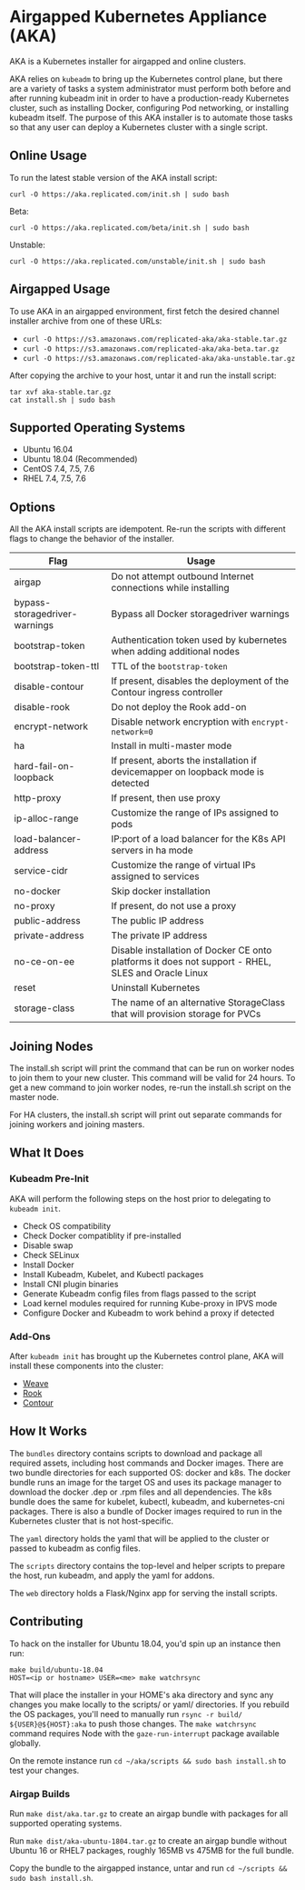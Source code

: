 Airgapped Kubernetes Appliance (AKA)
====================================

AKA is a Kubernetes installer for airgapped and online clusters.

AKA relies on `kubeadm` to bring up the Kubernetes control plane, but there are a variety of tasks a system administrator must perform both before and after running kubeadm init in order to have a production-ready Kubernetes cluster, such as installing Docker, configuring Pod networking, or installing kubeadm itself.
The purpose of this AKA installer is to automate those tasks so that any user can deploy a Kubernetes cluster with a single script.

## Online Usage

To run the latest stable version of the AKA install script:
```
curl -O https://aka.replicated.com/init.sh | sudo bash
```

Beta:
```
curl -O https://aka.replicated.com/beta/init.sh | sudo bash
```

Unstable:
```
curl -O https://aka.replicated.com/unstable/init.sh | sudo bash
```

## Airgapped Usage

To use AKA in an airgapped environment, first fetch the desired channel installer archive from one of these URLs:

* `curl -O https://s3.amazonaws.com/replicated-aka/aka-stable.tar.gz`
* `curl -O https://s3.amazonaws.com/replicated-aka/aka-beta.tar.gz`
* `curl -O https://s3.amazonaws.com/replicated-aka/aka-unstable.tar.gz`

After copying the archive to your host, untar it and run the install script:

```
tar xvf aka-stable.tar.gz
cat install.sh | sudo bash
```

## Supported Operating Systems

* Ubuntu 16.04
* Ubuntu 18.04 (Recommended)
* CentOS 7.4, 7.5, 7.6
* RHEL 7.4, 7.5, 7.6


## Options

All the AKA install scripts are idempotent. Re-run the scripts with different flags to change the behavior of the installer.

| Flag                             | Usage                                                                                              |
| -------------------------------- | -------------------------------------------------------------------------------------------------- |
| airgap                           | Do not attempt outbound Internet connections while installing                                      |
| bypass-storagedriver-warnings    | Bypass all Docker storagedriver warnings                                                           |
| bootstrap-token                  | Authentication token used by kubernetes when adding additional nodes                               |
| bootstrap-token-ttl              | TTL of the `bootstrap-token`                                                                       |
| disable-contour                  | If present, disables the deployment of the Contour ingress controller                              |
| disable-rook                     | Do not deploy the Rook add-on                                                                      |
| encrypt-network                  | Disable network encryption with `encrypt-network=0`                                                |
| ha                               | Install in multi-master mode                                                                       |
| hard-fail-on-loopback            | If present, aborts the installation if devicemapper on loopback mode is detected                   |
| http-proxy                       | If present, then use proxy                                                                         |
| ip-alloc-range                   | Customize the range of IPs assigned to pods                                                        |
| load-balancer-address            | IP:port of a load balancer for the K8s API servers in ha mode                                      |
| service-cidr                     | Customize the range of virtual IPs assigned to services                                            |
| no-docker                        | Skip docker installation                                                                           |
| no-proxy                         | If present, do not use a proxy                                                                     |
| public-address                   | The public IP address                                                                              |
| private-address                  | The private IP address                                                                             |
| no-ce-on-ee                      | Disable installation of Docker CE onto platforms it does not support - RHEL, SLES and Oracle Linux |
| reset                            | Uninstall Kubernetes                                                                               |
| storage-class                    | The name of an alternative StorageClass that will provision storage for PVCs                       |

## Joining Nodes

The install.sh script will print the command that can be run on worker nodes to join them to your new cluster.
This command will be valid for 24 hours.
To get a new command to join worker nodes, re-run the install.sh script on the master node.

For HA clusters, the install.sh script will print out separate commands for joining workers and joining masters.

## What It Does

### Kubeadm Pre-Init

AKA will perform the following steps on the host prior to delegating to `kubeadm init`.

* Check OS compatibility
* Check Docker compatiblity if pre-installed
* Disable swap
* Check SELinux
* Install Docker
* Install Kubeadm, Kubelet, and Kubectl packages
* Install CNI plugin binaries
* Generate Kubeadm config files from flags passed to the script
* Load kernel modules required for running Kube-proxy in IPVS mode
* Configure Docker and Kubeadm to work behind a proxy if detected

### Add-Ons

After `kubeadm init` has brought up the Kubernetes control plane, AKA will install these components into the cluster:

* [Weave](https://www.weave.works/oss/net/)
* [Rook](https://rook.io/)
* [Contour](https://projectcontour.io/)


## How It Works

The `bundles` directory contains scripts to download and package all required assets, including host commands and Docker images.
There are two bundle directories for each supported OS: docker and k8s.
The docker bundle runs an image for the target OS and uses its package manager to download the docker .dep or .rpm files and all dependencies.
The k8s bundle does the same for kubelet, kubectl, kubeadm, and kubernetes-cni packages.
There is also a bundle of Docker images required to run in the Kubernetes cluster that is not host-specific.

The `yaml` directory holds the yaml that will be applied to the cluster or passed to kubeadm as config files.

The `scripts` directory contains the top-level and helper scripts to prepare the host, run kubeadm, and apply the yaml for addons.

The `web` directory holds a Flask/Nginx app for serving the install scripts.

## Contributing

To hack on the installer for Ubuntu 18.04, you'd spin up an instance then run:

```
make build/ubuntu-18.04
HOST=<ip or hostname> USER=<me> make watchrsync
```

That will place the installer in your HOME's aka directory and sync any changes you make locally to the scripts/ or yaml/ directories.
If you rebuild the OS packages, you'll need to manually run `rsync -r build/ ${USER}@${HOST}:aka` to push those changes.
The `make watchrsync` command requires Node with the `gaze-run-interrupt` package available globally.

On the remote instance run `cd ~/aka/scripts && sudo bash install.sh` to test your changes.

### Airgap Builds

Run `make dist/aka.tar.gz` to create an airgap bundle with packages for all supported operating systems.

Run `make dist/aka-ubuntu-1804.tar.gz` to create an airgap bundle without Ubuntu 16 or RHEL7 packages, roughly 165MB vs 475MB for the full bundle.

Copy the bundle to the airgapped instance, untar and run `cd ~/scripts && sudo bash install.sh`.
